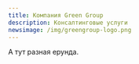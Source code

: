 ```yaml
---
title: Компания Green Group
description: Консалтинговые услуги
newsimage: /img/greengroup-logo.png
---
```

А тут разная ерунда.
